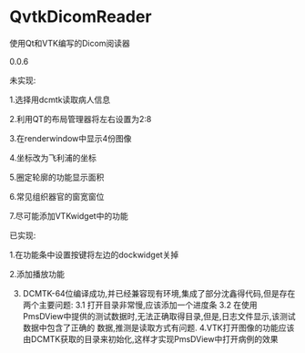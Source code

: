 # QvtkDicomReader

使用Qt和VTK编写的Dicom阅读器

0.0.6

未实现:

1.选择用dcmtk读取病人信息

2.利用QT的布局管理器将左右设置为2:8

3.在renderwindow中显示4份图像

4.坐标改为飞利浦的坐标

5.圈定轮廓的功能显示面积

6.常见组织器官的窗宽窗位

7.尽可能添加VTKwidget中的功能

已实现:

1.在功能条中设置按键将左边的dockwidget关掉

2.添加播放功能

3. DCMTK-64位编译成功,并已经兼容现有环境,集成了部分沈鑫得代码,但是存在两个主要问题:
    3.1 打开目录非常慢,应该添加一个进度条
    3.2 在使用PmsDView中提供的测试数据时,无法正确取得目录,但是,日志文件显示,该测试数据中包含了正确的      数据,推测是读取方式有问题.
4.VTK打开图像的功能应该由DCMTK获取的目录来初始化,这样才实现PmsDView中打开病例的效果